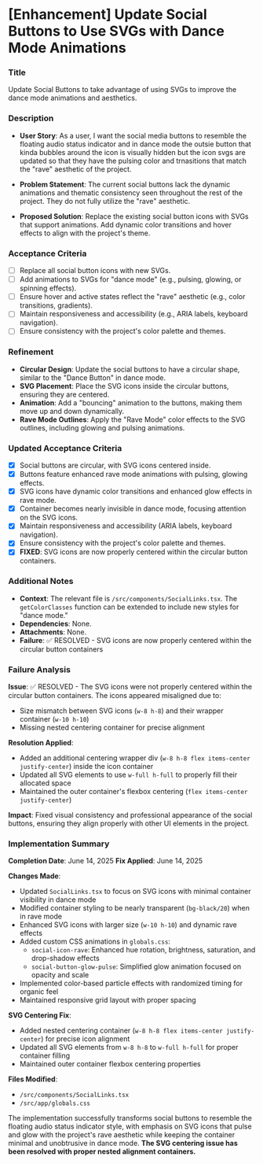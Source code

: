 # [Enhancement] Update Social Buttons to Use SVGs with Dance Mode Animations

### Title

Update Social Buttons to take advantage of using SVGs to improve the dance mode animations and aesthetics.

### Description

- **User Story**: As a user, I want the social media buttons to resemble the floating audio status indicator and in dance mode the outsie button that kinda bubbles around the icon is visually hidden but the icon svgs are updated so that they have the pulsing color and trnasitions that match the "rave" aesthetic of the project.

- **Problem Statement**: The current social buttons lack the dynamic animations and thematic consistency seen throughout the rest of the project. They do not fully utilize the "rave" aesthetic.

- **Proposed Solution**: Replace the existing social button icons with SVGs that support animations. Add dynamic color transitions and hover effects to align with the project's theme.

### Acceptance Criteria

- [ ] Replace all social button icons with new SVGs.
- [ ] Add animations to SVGs for "dance mode" (e.g., pulsing, glowing, or spinning effects).
- [ ] Ensure hover and active states reflect the "rave" aesthetic (e.g., color transitions, gradients).
- [ ] Maintain responsiveness and accessibility (e.g., ARIA labels, keyboard navigation).
- [ ] Ensure consistency with the project's color palette and themes.

### Refinement

- **Circular Design**: Update the social buttons to have a circular shape, similar to the "Dance Button" in dance mode.
- **SVG Placement**: Place the SVG icons inside the circular buttons, ensuring they are centered.
- **Animation**: Add a "bouncing" animation to the buttons, making them move up and down dynamically.
- **Rave Mode Outlines**: Apply the "Rave Mode" color effects to the SVG outlines, including glowing and pulsing animations.

### Updated Acceptance Criteria

- [x] Social buttons are circular, with SVG icons centered inside.
- [x] Buttons feature enhanced rave mode animations with pulsing, glowing effects.
- [x] SVG icons have dynamic color transitions and enhanced glow effects in rave mode.
- [x] Container becomes nearly invisible in dance mode, focusing attention on the SVG icons.
- [x] Maintain responsiveness and accessibility (ARIA labels, keyboard navigation).
- [x] Ensure consistency with the project's color palette and themes.
- [x] **FIXED**: SVG icons are now properly centered within the circular button containers.

### Additional Notes

- **Context**: The relevant file is `/src/components/SocialLinks.tsx`. The `getColorClasses` function can be extended to include new styles for "dance mode."
- **Dependencies**: None.
- **Attachments**: None.
- **Failure**: ✅ RESOLVED - SVG icons are now properly centered within the circular button containers

### Failure Analysis

**Issue**: ✅ RESOLVED - The SVG icons were not properly centered within the circular button containers. The icons appeared misaligned due to:

- Size mismatch between SVG icons (`w-8 h-8`) and their wrapper container (`w-10 h-10`)
- Missing nested centering container for precise alignment

**Resolution Applied**:

- Added an additional centering wrapper div (`w-8 h-8 flex items-center justify-center`) inside the icon container
- Updated all SVG elements to use `w-full h-full` to properly fill their allocated space
- Maintained the outer container's flexbox centering (`flex items-center justify-center`)

**Impact**: Fixed visual consistency and professional appearance of the social buttons, ensuring they align properly with other UI elements in the project.

### Implementation Summary

**Completion Date**: June 14, 2025
**Fix Applied**: June 14, 2025

**Changes Made**:

- Updated `SocialLinks.tsx` to focus on SVG icons with minimal container visibility in dance mode
- Modified container styling to be nearly transparent (`bg-black/20`) when in rave mode
- Enhanced SVG icons with larger size (`w-10 h-10`) and dynamic rave effects
- Added custom CSS animations in `globals.css`:
  - `social-icon-rave`: Enhanced hue rotation, brightness, saturation, and drop-shadow effects
  - `social-button-glow-pulse`: Simplified glow animation focused on opacity and scale
- Implemented color-based particle effects with randomized timing for organic feel
- Maintained responsive grid layout with proper spacing

**SVG Centering Fix**:

- Added nested centering container (`w-8 h-8 flex items-center justify-center`) for precise icon alignment
- Updated all SVG elements from `w-8 h-8` to `w-full h-full` for proper container filling
- Maintained outer container flexbox centering properties

**Files Modified**:

- `/src/components/SocialLinks.tsx`
- `/src/app/globals.css`

The implementation successfully transforms social buttons to resemble the floating audio status indicator style, with emphasis on SVG icons that pulse and glow with the project's rave aesthetic while keeping the container minimal and unobtrusive in dance mode. **The SVG centering issue has been resolved with proper nested alignment containers.**
